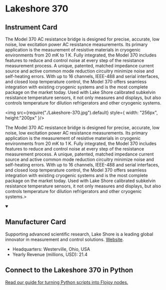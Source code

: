 
# Lakeshore 370

## Instrument Card

<div className="flex">

<div>

The Model 370 AC resistance bridge is designed for precise, accurate, low noise, low excitation power AC resistance measurements. Its primary application is the measurement of resistive materials in cryogenic environments from 20 mK to 1 K. Fully integrated, the Model 370 includes features to reduce and control noise at every step of the resistance measurement process. A unique, patented, matched impedance current source and active common mode reduction circuitry minimize noise and self-heating errors. With up to 16 channels, IEEE-488 and serial interfaces, and closed loop temperature control, the Model 370 offers seamless integration with existing cryogenic systems and is the most complete package on the market today. Used with Lake Shore calibrated subkelvin resistance temperature sensors, it not only measures and displays, but also controls temperature for dilution refrigerators and other cryogenic systems.

</div>

<img src={require("./Lakeshore-370.jpg").default} style={ width: "256px", height:"200px" }/>

</div>

The Model 370 AC resistance bridge is designed for precise, accurate, low noise, low excitation power AC resistance measurements. Its primary application is the measurement of resistive materials in cryogenic environments from 20 mK to 1 K. Fully integrated, the Model 370 includes features to reduce and control noise at every step of the resistance measurement process. A unique, patented, matched impedance current source and active common mode reduction circuitry minimize noise and self-heating errors. With up to 16 channels, IEEE-488 and serial interfaces, and closed loop temperature control, the Model 370 offers seamless integration with existing cryogenic systems and is the most complete package on the market today. Used with Lake Shore calibrated subkelvin resistance temperature sensors, it not only measures and displays, but also controls temperature for dilution refrigerators and other cryogenic systems.>

<details open>
<summary><h2>Manufacturer Card</h2></summary>

Supporting advanced scientific research, Lake Shore is a leading global innovator in measurement and control solutions. <a href="https://www.lakeshore.com/home">Website</a>.

<ul>
  <li>Headquarters: Westerville, Ohio, USA</li>
  <li>Yearly Revenue (millions, USD): 21.4</li>
</ul>
</details>

## Connect to the Lakeshore 370 in Python

[Read our guide for turning Python scripts into Flojoy nodes.](https://docs.flojoy.ai/custom-nodes/creating-custom-node/)


